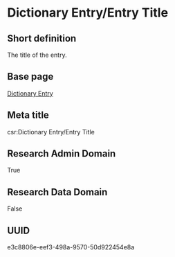 # Dictionary Entry/Entry Title
## Short definition
The title of the entry.
## Base page
[Dictionary Entry](../../Objects/Dictionary%20Entry.md)
## Meta title
csr:Dictionary Entry/Entry Title
## Research Admin Domain
True
## Research Data Domain
False
## UUID
e3c8806e-eef3-498a-9570-50d922454e8a
